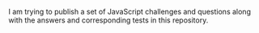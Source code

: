 I am trying to publish a set of JavaScript challenges and questions along with the answers and corresponding tests in this repository.